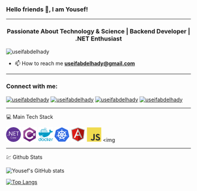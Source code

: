 ### Hello friends 👋, I am Yousef!

---

<h3 align="center">Passionate About Technology & Science | Backend Developer | .NET Enthusiast </h3>

<p align="left"> <img src="https://komarev.com/ghpvc/?username=useifabdelhady&label=Profile%20views&color=0e75b6&style=flat" alt="useifabdelhady" /> </p>

- 📫 How to reach me **useifabdelhady@gmail.com**
  
---
<h3 align="left">Connect with me:</h3>
<p align="left">
<a href="https://twitter.com/useifabdelhady" target="blank"><img align="center" src="https://raw.githubusercontent.com/rahuldkjain/github-profile-readme-generator/master/src/images/icons/Social/twitter.svg" alt="useifabdelhady" height="30" width="40" /></a>
<a href="https://linkedin.com/in/useifabdelhady" target="blank"><img align="center" src="https://raw.githubusercontent.com/rahuldkjain/github-profile-readme-generator/master/src/images/icons/Social/linked-in-alt.svg" alt="useifabdelhady" height="30" width="40" /></a>
<a href="https://fb.com/useifabdelhady" target="blank"><img align="center" src="https://raw.githubusercontent.com/rahuldkjain/github-profile-readme-generator/master/src/images/icons/Social/facebook.svg" alt="useifabdelhady" height="30" width="40" /></a>
<a href="https://instagram.com/useifabdelhady" target="blank"><img align="center" src="https://raw.githubusercontent.com/rahuldkjain/github-profile-readme-generator/master/src/images/icons/Social/instagram.svg" alt="useifabdelhady" height="30" width="40" /></a>
</p>

---
💻 Main Tech Stack

<img src="https://github.com/devicons/devicon/blob/master/icons/dotnetcore/dotnetcore-original.svg" alt="dotnet logo" width="40" height="40" /> <img src="https://github.com/devicons/devicon/blob/master/icons/csharp/csharp-original.svg" alt="csharp logo" width="40" height="40" /> <img src="https://github.com/devicons/devicon/blob/master/icons/docker/docker-plain-wordmark.svg" alt="csharp logo" width="40" height="40" /> <img src="https://github.com/devicons/devicon/blob/master/icons/kubernetes/kubernetes-plain.svg" alt="k8s logo" width="40" height="40" /> <img src="https://github.com/devicons/devicon/blob/master/icons/angularjs/angularjs-original.svg" alt="angular logo" width="40" height="40" /> <img src="https://github.com/devicons/devicon/blob/master/icons/javascript/javascript-original.svg" alt="JavaScript logo" width="40" height="40" /> <img 

---
💹 Github Stats

![Yousef's GitHub stats](https://github-readme-stats.vercel.app/api?username=useifabdelhady&show_icons=true&theme=radical)

[![Top Langs](https://github-readme-stats.vercel.app/api/top-langs/?username=useifabdelhady&theme=radical)](https://github.com/anuraghazra/github-readme-stats)

